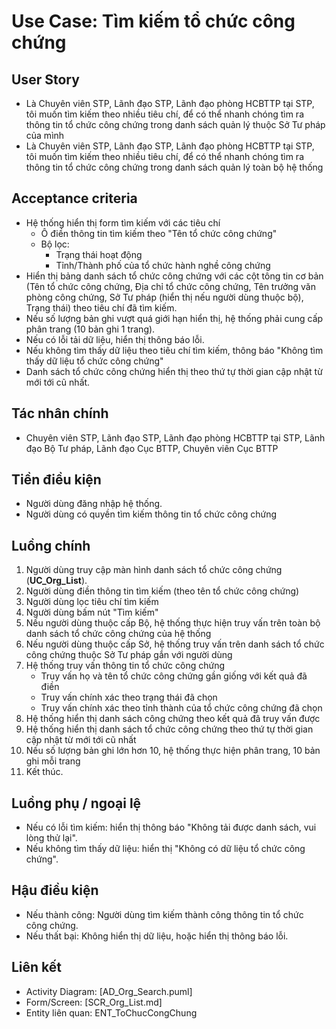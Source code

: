 # Use Case: Tìm kiếm tổ chức công chứng

## User Story
- Là Chuyên viên STP, Lãnh đạo STP, Lãnh đạo phòng HCBTTP tại STP, tôi muốn tìm kiếm theo nhiều tiêu chí, để có thể nhanh chóng tìm ra thông tin tổ chức công chứng trong danh sách quản lý thuộc Sở Tư pháp của mình
- Là Chuyên viên STP, Lãnh đạo STP, Lãnh đạo phòng HCBTTP tại STP, tôi muốn tìm kiếm theo nhiều tiêu chí, để có thể nhanh chóng tìm ra thông tin tổ chức công chứng trong danh sách quản lý toàn bộ hệ thống

## Acceptance criteria
- Hệ thống hiển thị form tìm kiếm với các tiêu chí
    - Ô điền thông tin tìm kiếm theo "Tên tổ chức công chứng"
    - Bộ lọc:
        - Trạng thái hoạt động 
        - Tỉnh/Thành phố của tổ chức hành nghề công chứng
- Hiển thị bảng danh sách tổ chức công chứng với các cột tông tin cơ bản (Tên tổ chức công chứng, Địa chỉ tổ chức công chứng, Tên trưởng văn phòng công chứng, Sở Tư pháp (hiển thị nếu người dùng thuộc bộ), Trạng thái) theo tiêu chí đã tìm kiếm.
- Nếu số lượng bản ghi vượt quá giới hạn hiển thị, hệ thống phải cung cấp phân trang (10 bản ghi 1 trang).
- Nếu có lỗi tải dữ liệu, hiển thị thông báo lỗi.
- Nếu không tìm thấy dữ liệu theo tiêu chí tìm kiếm, thông báo "Không tìm thấy dữ liệu tổ chức công chứng"
- Danh sách tổ chức công chứng hiển thị theo thứ tự thời gian cập nhật từ mới tới cũ nhất.

## Tác nhân chính
- Chuyên viên STP, Lãnh đạo STP, Lãnh đạo phòng HCBTTP tại STP, Lãnh đạo Bộ Tư pháp, Lãnh đạo Cục BTTP, Chuyên viên Cục BTTP

## Tiền điều kiện
- Người dùng đăng nhập hệ thống.
- Người dùng có quyền tìm kiếm thông tin tổ chức công chứng

## Luồng chính
1. Người dùng truy cập màn hình danh sách tổ chức công chứng (**UC_Org_List**).
2. Người dùng điền thông tin tìm kiếm (theo tên tổ chức công chứng)
3. Người dùng lọc tiêu chí tìm kiếm
4. Người dùng bấm nút "Tìm kiếm"
5. Nếu người dùng thuộc cấp Bộ, hệ thống thực hiện truy vấn trên toàn bộ danh sách tổ chức công chứng của hệ thống
6. Nếu người dùng thuộc cấp Sở, hệ thống truy vấn trên danh sách tổ chức công chứng thuộc Sở Tư pháp gắn với người dùng
7. Hệ thống truy vấn thông tin tổ chức công chứng
    - Truy vấn họ và tên tổ chức công chứng gần giống với kết quả đã điền
    - Truy vấn chính xác theo trạng thái đã chọn
    - Truy vấn chính xác theo tỉnh thành của tổ chức công chứng đã chọn
8. Hệ thống hiển thị danh sách công chứng theo kết quả đã truy vấn được
9. Hệ thống hiển thị danh sách tổ chức công chứng theo thứ tự thời gian cập nhật từ mới tới cũ nhất
10. Nếu số lượng bản ghi lớn hơn 10, hệ thống thực hiện phân trang, 10 bản ghi mỗi trang
11. Kết thúc.

## Luồng phụ / ngoại lệ
- Nếu có lỗi tìm kiếm: hiển thị thông báo "Không tải được danh sách, vui lòng thử lại".
- Nếu không tìm thấy dữ liệu: hiển thị "Không có dữ liệu tổ chức công chứng".

## Hậu điều kiện
- Nếu thành công: Người dùng tìm kiếm thành công thông tin tổ chức công chứng.
- Nếu thất bại: Không hiển thị dữ liệu, hoặc hiển thị thông báo lỗi.

## Liên kết
- Activity Diagram: [AD_Org_Search.puml]
- Form/Screen: [SCR_Org_List.md]
- Entity liên quan: ENT_ToChucCongChung
